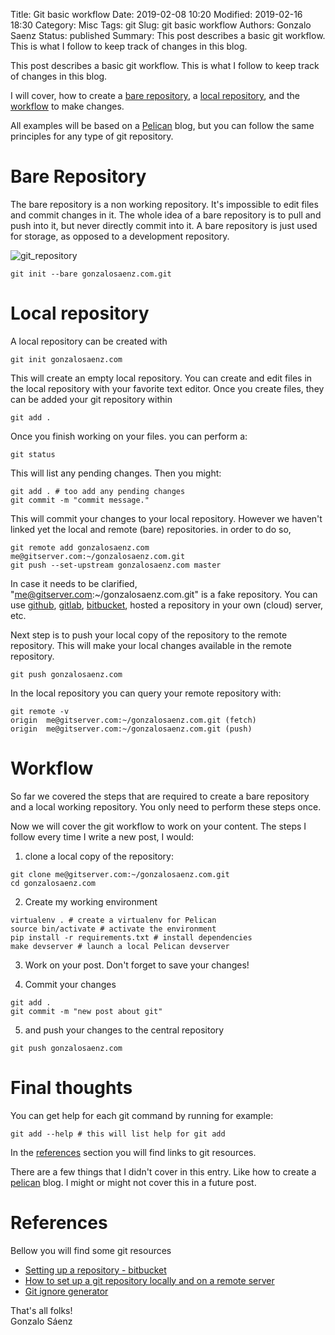 Title: Git basic workflow
Date: 2019-02-08 10:20
Modified: 2019-02-16 18:30
Category: Misc
Tags: git
Slug: git basic workflow
Authors: Gonzalo Saenz
Status: published
Summary: This post describes a basic git workflow. This is what I follow to keep track of changes in this blog.

This post describes a basic git workflow. This is what I follow to keep track of changes in this blog.

I will cover, how to create a [bare repository](#bare), a [local repository](#local), and the [workflow](#workflow) to make changes.

All examples will be based on a [Pelican][] blog, but you can follow the same principles for any type of git repository.

# Bare Repository <a name="bare"></a>

The bare repository is a non working repository. It's impossible to edit files and commit changes in it. The whole idea of a bare repository is to pull and push into it, but never directly commit into it. A bare repository is just used for storage, as opposed to a development repository.

![git_repository][]

```shell
git init --bare gonzalosaenz.com.git
```

# Local repository <a name="local"></a>

A local repository can be created with

```shell
git init gonzalosaenz.com
```

This will create an empty local repository. You can create and edit files in the local repository with your favorite text editor. Once you create files, they can be added your git repository within

```shell
git add .
```

Once you finish working on your files. you can perform a:

```shell
git status
```
This will list any pending changes. Then you might:

```shell
git add . # too add any pending changes
git commit -m "commit message."
```

This will commit your changes to your local repository. However we haven't linked yet the local and remote (bare) repositories. in order to do so,

```shell
git remote add gonzalosaenz.com me@gitserver.com:~/gonzalosaenz.com.git
git push --set-upstream gonzalosaenz.com master
```
In case it needs to be clarified, "me@gitserver.com:~/gonzalosaenz.com.git" is a fake repository. You can use [github][], [gitlab][], [bitbucket][], hosted a repository in your own (cloud) server, etc.

Next step is to push your local copy of the repository to the remote repository. This will make your local changes available in the remote repository.

```shell
git push gonzalosaenz.com
```

In the local repository you can query your remote repository with:

```shell
git remote -v
origin  me@gitserver.com:~/gonzalosaenz.com.git (fetch)
origin  me@gitserver.com:~/gonzalosaenz.com.git (push)
```

# Workflow <a name="workflow"></a>

So far we covered the steps that are required to create a bare repository and a local working repository. You only need to perform these steps once.

Now we will cover the git workflow to work on your content. The steps I follow every time I write a new post, I would:

1) clone a local copy of the repository:

```shell
git clone me@gitserver.com:~/gonzalosaenz.com.git
cd gonzalosaenz.com
```

2) Create my working environment

```shell
virtualenv . # create a virtualenv for Pelican
source bin/activate # activate the environment
pip install -r requirements.txt # install dependencies
make devserver # launch a local Pelican devserver
```

3) Work on your post. Don't forget to save your changes!

4) Commit your changes

```shell
git add .
git commit -m "new post about git"
```

5) and push your changes to the central repository

```shell
git push gonzalosaenz.com
```

# Final thoughts

You can get help for each git command by running for example:

```shell
git add --help # this will list help for git add
```

In the [references](#references) section you will find links to git resources.

There are a few things that I didn't cover in this entry. Like how to create a [pelican][] blog. I might or might not cover this in a future post.

# References <a name="references"></a>

Bellow you will find some git resources

* [Setting up a repository - bitbucket][bitbucket_repo]
* [How to set up a git repository locally and on a remote server][remote_repo]
* [Git ignore generator][git_ignore]

That's all folks! <br/>
Gonzalo Sáenz

<!-- Links -->

[git_repository]: /images/git_repository.png
[bitbucket_repo]: https://www.atlassian.com/git/tutorials/setting-up-a-repository
[remote_repo]: http://blog.davidecoppola.com/2016/12/how-to-set-up-a-git-repository-locally-and-on-a-remote-server/
[git_ignore]: https://www.gitignore.io/?templates=python "Git ignore for python projects"

[github]: https://github.com
[gitlab]: https://gitlab.com
[bitbucket]: https://bitbucket.org
[pelican]: https://getpelican.com
